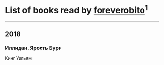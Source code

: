 # List of books read by [foreverobito](http://vk.com/id481937529)<sup>1</sup>
---

## 2018

### Иллидан. Ярость Бури
Кинг Уильям



